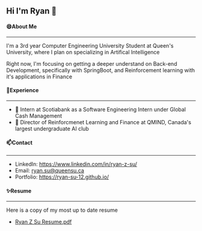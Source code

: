 ## Hi I'm Ryan  👋

#### 😄About Me
---
I'm a 3rd year Computer Engineering University Student at Queen's University, where I plan on specializing in Artifical Intelligence 

Right now, I'm focusing on getting a deeper understand on Back-end Development, specifically with SpringBoot, and Reinforcement learning with it's applications in Finance

#### 💬Experience
---
- 🌱 Intern at Scotiabank as a Software Engineering Intern under Global Cash Management
- 🔭 Director of Reinforcmenet Learning and Finance at QMIND, Canada's largest undergraduate AI club

#### 📫Contact 
--- 
- LinkedIn:  https://www.linkedin.com/in/ryan-z-su/
- Email:     ryan.su@queensu.ca
- Portfolio: https://ryan-su-12.github.io/

#### ✨Resume
---
Here is a copy of my most up to date resume
- [Ryan Z Su Resume.pdf](https://github.com/user-attachments/files/16696175/Ryan.Z.Su.Resume.pdf)





<!--
**ryan-su-12/ryan-su-12** is a ✨ _special_ ✨ repository because its `README.md` (this file) appears on your GitHub profile.

Here are some ideas to get you started:

- 🔭 I’m currently working on ...
- 🌱 I’m currently learning ...
- 👯 I’m looking to collaborate on ...
- 🤔 I’m looking for help with ...
- 💬 Ask me about ...
- 📫 How to reach me: ...
- 😄 Pronouns: ...
- ⚡ Fun fact: ...
-->
